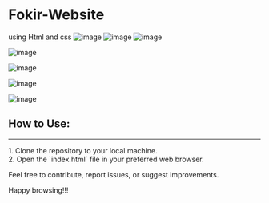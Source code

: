 # Fokir-Website
using Html and css
![image](https://github.com/NourAlaassarr/FokirWebsite/assets/104293377/a42ba8f3-f3d1-45e7-aebc-4b5dfae1a70e)
![image](https://github.com/NourAlaassarr/FokirWebsite/assets/104293377/7de3f585-b3a2-485c-a19f-35e90afe4a34)
![image](https://github.com/NourAlaassarr/FokirWebsite/assets/104293377/7a276ea4-843e-4b01-8519-45dde175afbb)


![image](https://github.com/NourAlaassarr/FokirWebsite/assets/104293377/e7336520-cea4-4f27-8061-05779586fd73)

![image](https://github.com/NourAlaassarr/FokirWebsite/assets/104293377/0edf5acf-4386-4683-aea5-1158e89e2537)

![image](https://github.com/NourAlaassarr/FokirWebsite/assets/104293377/ab27b043-ca48-41d4-9642-efc625a2615a)


![image](https://github.com/NourAlaassarr/FokirWebsite/assets/104293377/b0112151-1558-4bca-8820-0c809a177bc3)
## How to Use:
<hr>
1. Clone the repository to your local machine.<br>
2. Open the `index.html` file in your preferred web browser.<br>


Feel free to contribute, report issues, or suggest improvements.

Happy browsing!!!
